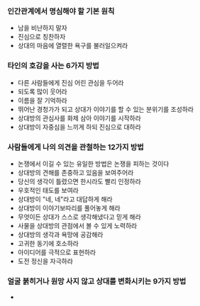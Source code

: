 ### 인간관계에서 명심해야 할 기본 원칙
- 남을 비난하지 말자
- 진심으로 칭찬하자
- 상대의 마음에 열렬한 욕구를 불러일으켜라
### 타인의 호감을 사는 6가지 방법
- 다른 사람들에게 진심 어린 관심을 두어라
- 되도록 많이 웃어라
- 이름을 잘 기억하라
- 뛰어난 경청가가 되고 상대가 이야기를 할 수 있는 분위기를 조성하라
- 상대방의 관심사를 화제 삼아 이야기를 시작하라
- 상대방이 자중심을 느끼게 하되 진심으로 대하라
### 사람들에게 나의 의견을 관철하는 12가지 방법
- 논쟁에서 이길 수 있는 유일한 방법은 논쟁을 피하는 것이다
- 상대방의 견해를 존중하고 있음을 보여주어라
- 당신의 생각이 틀렸으면 한시라도 빨리 인정하라
- 우호적인 태도를 보여라
- 상대방이 "네, 네"라고 대답하게 해라
- 상대방이 이야기보따리를 풀어놓게 해라
- 무엇이든 상대가 스스로 생각해냈다고 믿게 해라
- 사물을 상대방의 관점에서 볼 수 있게 노력하라
- 상대방의 생각과 욕망에 공감해라
- 고귀한 동기에 호소하라
- 아이디어를 극적으로 표현하라
- 도전 정신을 자극하라
### 얼굴 붉히거나 원망 사지 않고 상대를 변화시키는 9가지 방법
- 